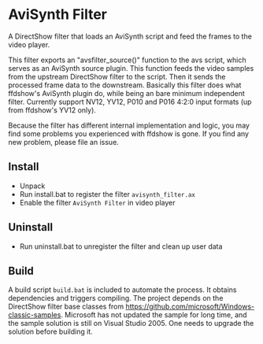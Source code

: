 # AviSynth Filter

A DirectShow filter that loads an AviSynth script and feed the frames to the video player.

This filter exports an "avsfilter_source()" function to the avs script, which serves as an AviSynth source plugin. This function feeds the video samples from the upstream DirectShow filter to the script. Then it sends the processed frame data to the downstream. Basically this filter does what ffdshow's AviSynth plugin do, while being an bare minimum independent filter. Currently support NV12, YV12, P010 and P016 4:2:0 input formats (up from ffdshow's YV12 only).

Because the filter has different internal implementation and logic, you may find some problems you experienced with ffdshow is gone. If you find any new problem, please file an issue.

## Install

* Unpack
* Run install.bat to register the filter `avisynth_filter.ax`
* Enable the filter `AviSynth Filter` in video player

## Uninstall

* Run uninstall.bat to unregister the filter and clean up user data

## Build

A build script `build.bat` is included to automate the process. It obtains dependencies and triggers compiling. The project depends on the DirectShow filter base classes from https://github.com/microsoft/Windows-classic-samples. Microsoft has not updated the sample for long time, and the sample solution is still on Visual Studio 2005. One needs to upgrade the solution before building it.
